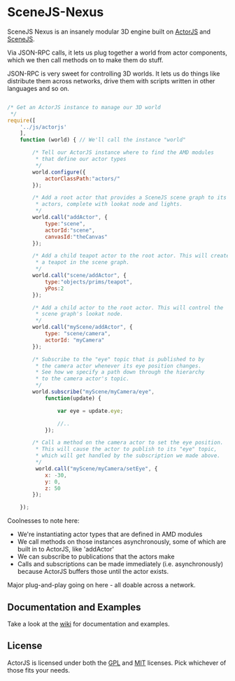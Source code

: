 SceneJS-Nexus
=============

SceneJS Nexus is an insanely modular 3D engine built on [ActorJS](http://actorjs.org) and [SceneJS](http://scenejs.org).

Via JSON-RPC calls, it lets us plug together a world from actor components, which we then call methods on
to make them do stuff.

JSON-RPC is very sweet for controlling 3D worlds. It lets us do things like distribute them across networks, drive them
with scripts written in other languages and so on.

```javascript

/* Get an ActorJS instance to manage our 3D world
 */
require([
    '../js/actorjs'
    ],
    function (world) { // We'll call the instance "world"

        /* Tell our ActorJS instance where to find the AMD modules
         * that define our actor types
         */
        world.configure({
            actorClassPath:"actors/"
        });

        /* Add a root actor that provides a SceneJS scene graph to its child
         * actors, complete with lookat node and lights.
         */
        world.call("addActor", {
            type:"scene",
            actorId:"scene",
            canvasId:"theCanvas"
        });

        /* Add a child teapot actor to the root actor. This will create
         * a teapot in the scene graph.
         */
        world.call("scene/addActor", {
            type:"objects/prims/teapot",
            yPos:2
        });

        /* Add a child actor to the root actor. This will control the
         * scene graph's lookat node.
         */
        world.call("myScene/addActor", {
            type: "scene/camera",
            actorId: "myCamera"
        });

        /* Subscribe to the "eye" topic that is published to by
         * the camera actor whenever its eye position changes.
         * See how we specify a path down through the hierarchy
         * to the camera actor's topic.
         */
        world.subscribe("myScene/myCamera/eye",
            function(update) {

                var eye = update.eye;

                //..
            });

        /* Call a method on the camera actor to set the eye position.
         * This will cause the actor to publish to its "eye" topic,
         * which will get handled by the subscription we made above.
         */
         world.call("myScene/myCamera/setEye", {
            x: -30,
            y: 0,
            z: 50
        });

    });

```

Coolnesses to note here:
 * We're instantiating actor types that are defined in AMD modules
 * We call methods on those instances asynchronously, some of which are built in to ActorJS, like 'addActor'
 * We can subscribe to publications that the actors make
 * Calls and subscriptions can be made immediately (i.e. asynchronously) because ActorJS buffers those until the actor exists.

Major plug-and-play going on here - all doable across a network.

## Documentation and Examples
Take a look at the [wiki](https://github.com/xeolabs/actorjs/wiki) for documentation and examples.

## License
ActorJS is licensed under both the [GPL](https://github.com/xeolabs/actorjs/blob/master/licenses/GPL_LICENSE.txt)
and [MIT](https://github.com/xeolabs/actorjs/blob/master/licenses/MIT_LICENSE.txt) licenses. Pick whichever of those fits your needs.
